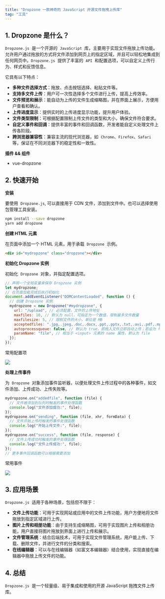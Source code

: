 ```yaml
---
title: "Dropzone 一款神奇的 JavaScript 开源文件拖拽上传库"
tag: "工具"
---
```


## 1. Dropzone 是什么？

`Dropzone.js`  是一个开源的  `JavaScript`  库，主要用于实现文件拖放上传功能。允许用户通过拖放的方式将文件添加到网页上的指定区域，并且可以轻松地集成到任何网页中。`Dropzone.js`  提供了丰富的  `API`  和配置选项，可以自定义上传行为、样式和反馈信息。

它具有以下特点：

- **多种文件选择方式**：拖放、点击按钮选择、粘贴文件等。
- **支持多文件上传**：用户可一次性选择多个文件进行上传，提高上传效率。
- **文件预览和展示**：能自动为上传的文件生成缩略图，并在界面上展示，方便用户查看和确认。
- **上传进度显示**：提供实时的上传进度显示功能，提升用户体验。
- **文件类型限制**：可根据配置限制上传文件的类型和大小，确保文件符合要求。
- **自定义事件和回调**：提供丰富的事件和回调函数，开发者能自定义处理文件上传各阶段。
- **跨浏览器兼容性**：兼容主流的现代浏览器，如  `Chrome`、`Firefox`、`Safari`  等，保证在不同浏览器下的稳定性和一致性。

**插件 && 组件**

- vue-dropzone

## 2. 快速开始

**安装**

要使用  `Dropzone.js`, 可以直接用于 CDN 文件，添加到文件中。也可以选择使用包管理工具安装。

```sh
npm install --save dropzone
yarn add dropzone
```

**创建 HTML 元素**

在页面中添加一个 HTML 元素，用于承载  `Dropzone`  示例。

```html
<div id="mydropzone" class="dropzone"></div>
```

**初始化 Dropzone 实例**

初始化  `Dropzone`  对象，并指定配置选项。

```js
// 声明一个全局变量来保存 Dropzone 实例
let mydropzone;
// 在页面加载完成后执行初始化
document.addEventListener("DOMContentLoaded", function () {
  // 创建 Dropzone 实例
  mydropzone = new Dropzone("#mydropzone", {
    url: "/upload", // 必须配置，文件的上传地址
    maxfiles: 10, // 默认为 null，可指定为一个数值，限制最多文件数量
    maxfilesize: 5, // 限制文件的大小，单位是 MB
    acceptedfiles: ".jpg,.jpeg,.doc,.docx,.ppt,.pptx,.txt,.avi,.pdf,.mp3,.zip", // 允许上传的文件类型，文件扩展名以逗号隔开
    autoprocessqueue: false, // 默认为 true，即拖入文件立即自动上传；若设为 false，则需手动点击按钮上传
    paramName: "file", // 相当于 <input> 元素的 name 属性，默认为 file
  });
});
```

常用配置项

<img src="../imgs/86/06.webp" />

**处理上传事件**

为  `Dropzone`  对象添加事件监听器，以便处理文件上传过程中的各种事件，如文件添加、上传成功、上传失败等。

```js
mydropzone.on("addedfile", function (file) {
  // 文件被添加到队列时触发的事件处理函数
  console.log("文件添加成功:", file);
});
mydropzone.on("sending", function (file, xhr, formData) {
  // 文件开始上传时触发的事件处理函数
  console.log("开始上传文件:", file);
});
mydropzone.on("success", function (file, response) {
  // 文件上传成功时触发的事件处理函数
  console.log("文件上传成功:", file);
});
// 更多事件回调函数可以根据需要添加
```

常用事件

<img src="../imgs/86/07.webp" />

## 3. 应用场景

`Dropzone.js`  适用于各种场景，包括但不限于：

- **文件上传功能**：可用于实现网站或应用中的文件上传功能，用户方便地将文件拖放到指定区域进行上传。
- **图片上传和相册功能**：由于支持生成缩略图，可用于实现图片上传和相册功能，用户直接将图片拖放到界面上进行上传和展示。
- **文件管理系统**：结合后端技术，可用于实现文件管理系统，用户能上传、下载、删除文件，并进行文件的分类和搜索。
- **在线编辑器**：可以与在线编辑器（如富文本编辑器）结合使用，实现直接在编辑器中拖放上传文件的功能。

## 4. 总结

`Dropzone.js`  是一个轻量级、易于集成和使用的开源 JavaScript 拖拽文件上传库。
